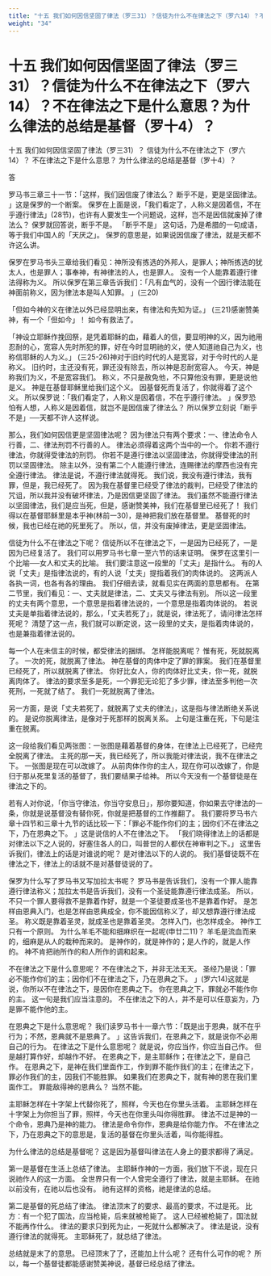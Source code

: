 ```yaml
---
title: "十五 我们如何因信坚固了律法（罗三31）？信徒为什么不在律法之下（罗六14）？不在律法之下是什么意思？为什么律法的总结是基督（罗十4）？"
weight: "34"
---
```


# 十五 我们如何因信坚固了律法（罗三31）？信徒为什么不在律法之下（罗六14）？不在律法之下是什么意思？为什么律法的总结是基督（罗十4）？

十五 我们如何因信坚固了律法（罗三31）？
信徒为什么不在律法之下（罗六14）？
不在律法之下是什么意思？
为什么律法的总结是基督（罗十4）？

答

罗马书三章三十一节：「这样，我们因信废了律法么？
断乎不是，更是坚固律法。
」这是保罗的一个断案。
保罗在上面是说，「我们看定了，人称义是因着信，不在乎遵行律法」(28节)，也许有人要发生一个问题说，这样，岂不是因信就废掉了律法么？
保罗就回答说，断乎不是。
「断乎不是」
这句话，乃是希腊的一句成语，等于我们中国人的「天厌之」。
保罗的意思是，如果说因信废了律法，就是天都不许这么讲。

保罗在罗马书头三章给我们看见：神所没有拣选的外邦人，是罪人；神所拣选的犹太人，也是罪人；事奉神，有神律法的人，也是罪人。
没有一个人能靠着遵行律法得称为义。
所以保罗在第三章告诉我们：「凡有血气的，没有一个因行律法能在神面前称义，因为律法本是叫人知罪。
」(三20)

「但如今神的义在律法以外已经显明出来，有律法和先知为证。」
(三21)感谢赞美神，有一个「但如今」！
如今有救法了。

「神设立耶稣作挽回祭，是凭着耶稣的血，藉着人的信，要显明神的义，因为祂用忍耐的心，宽容人先时所犯的罪，好在今时显明祂的义，使人知道祂自己为义，也称信耶稣的人为义。」
(三25-26)神对于旧约时代的人是宽容，对于今时代的人是称义。
旧约时，主还没有死，罪还没有除去，所以神是忍耐宽容人。
今天，神是称我们为义，不是宽容我们。
称义，不只是赦免他，不只算他没有罪，更是说他是义。
神是在基督耶稣里给我们这个义。
因基督死而复活了，你就得着了这个义。
所以保罗说：「我们看定了，人称义是因着信，不在乎遵行律法。
」保罗恐怕有人想，人称义是因着信，就岂不是因信废了律法么？
所以保罗立刻说「断乎不是」──天都不许人这样说。

那么，我们如何因信更是坚固律法呢？
因为律法只有两个要求：一、律法命令人行善，二、律法刑罚不行善的人。
律法必须得着这两个当中的一个。
你若不遵行律法，你就得受律法的刑罚。
你若不是遵行律法以坚固律法，你就得受律法的刑罚以坚固律法。
除主以外，没有第二个人能遵行律法，连赐律法的摩西也没有完全遵行律法。
律法是说，不遵行律法就得死。
我们说，我没有遵行律法，我有罪，但是，我已经死了。
因为我在基督里已经受了律法的裁判，已经受了律法的咒诅，所以我并没有破坏律法，乃是因信更坚固了律法。
我们虽然不能遵行律法以坚固律法，我们是应当死，但是，感谢赞美神，我们在基督里已经死了！
我们得以在基督耶稣里是本乎神(林前一30)，是神把我们放在基督里。
基督死的时候，我也已经在祂的死里死了。
所以，信，并没有废掉律法，更是坚固律法。

信徒为什么不在律法之下呢？
信徒所以不在律法之下，一是因为已经死了，一是因为已经复活了。
我们可以用罗马书七章一至六节的话来证明。
保罗在这里引一个比喻──女人和丈夫的比喻。
我们要注意这一段里的「丈夫」是指什么。
有的人说「丈夫」是指律法说的，有的人说「丈夫」提指着我们的肉体说的。
这两派人各执一词，也各有各的理由。
我们仔细去读，就看见实在两面的意思都有。
在第二节里，我们看见：一、丈夫就是律法，二、丈夫又与律法有别。
所以这一段里的丈夫有两个意思，一个意思是指着律法说的，一个意思是指着肉体说的。
若说丈夫是单指着律法说的，那么，「丈夫若死了」，就是说，律法死了，请问律法怎样死呢？
清楚了这一点，我们就可以断定说，这一段里的丈夫，是指着肉体说的，也是兼指着律法说的。

每一个人在未信主的时候，都受律法的捆绑。
怎样能脱离呢？
惟有死，死就脱离了。
一次的死，就脱离了律法。
神在基督的肉体中定了罪的罪案。
我们在基督里已经死了，所以就脱离了律法。
你好比女人，你的肉体好比丈夫，你一死，就脱离肉体了。
律法的要求至多是死，一个罪犯无论犯了多少罪，律法至多判他一次死刑，一死就了结了。
我们一死就脱离了律法。

另一方面，是说「丈夫若死了，就脱离了丈夫的律法」，这是指与律法断绝关系说的。
是说你脱离律法，是像对于死那样的脱离关系。
上句是注重在死，下句是注重在脱离。

这一段给我们看见两张图：一张图是藉着基督的身体，在律法上已经死了，已经完全脱离了律法。
主死的那一天，我已经死了，所以我能对律法说，我不在律法之下。
一张图是现在可以改嫁了。
从前肉体作你的主人，现在你可以改嫁了，你是归于那从死里复活的基督了，我们要结果子给神。
所以今天没有一个基督徒是在律法之下的。

若有人对你说，「你当守律法，你当守安息日」，那你要知道，你如果去守律法的一条，你就是说基督没有替你死，你就是把基督的工作推翻了。
我们要将罗马书六章十四节和三章十九节的话比较一下：「罪必不能作你们的主；因你们不在律法之下，乃在恩典之下。
」这是说信的人不在律法之下。
「我们晓得律法上的话都是对律法以下之人说的，好塞住各人的口，叫普世的人都伏在神审判之下。」
这里告诉我们，律法上的话是对谁说的呢？
是对律法以下的人说的。
我们基督徒既不在律法之下，律法上的话就不是对基督徒说的了。

保罗为什么写了罗马书又写加拉太书呢？
罗马书是告诉我们，没有一个罪人能靠遵行律法称义；加拉太书是告诉我们，没有一个圣徒能靠遵行律法成圣。
所以，不只一个罪人要得救不是靠着作好，就是一个圣徒要成圣也不是靠着作好。
是怎样由恩典入门，也是怎样由恩典成全，你不能因信称义了，却又想靠遵行律法成圣。
称义既是靠着圣灵，就成圣也是靠着圣灵。
怎样入门，也怎样成全。
神作工只有一个原则。
为什么羊毛不能和细麻织在一起呢(申廿二11)？
羊毛是流血而来的，细麻是从人的栽种而来的。
是神作的，就是神作的；是人作的，就是人作的。
神不肯把祂所作的和人所作的调和起来。

不在律法之下是什么意思呢？
不在律法之下，并非无法无天。
圣经乃是说：「罪必不能作你们的主；因你们不在律法之下，乃在恩典之下。
」(罗六14)这就是说，你所以不在律法之下，是因你在恩典之下。
你在恩典之下，罪就必不能作你的主。
这一句是我们应当注意的。
不在律法之下的人，并不是可以任意妄为，乃是罪不能作他的主。

在恩典之下是什么意思呢？
我们读罗马书十一章六节：「既是出于恩典，就不在乎行为；不然，恩典就不是恩典了。
」这告诉我们，在恩典之下，就是说你不必用自己的行为。
在律法之下是什么意思呢？
就是说，你应当作，你应当自己作。
但是越打算作好，却越作不好。
在恩典之下，是主耶稣作；在律法之下，是自己作。
在恩典之下，是神在我们里面作工，作到罪不能作我们的主；在律法之下，罪必作我们的主，因我们不能胜罪。
如果我们在恩典之下，就有神的恩在我们里面作工。
罪能敌得神的恩典么？
当然不能。

主耶稣怎样在十字架上代替你死了，照样，今天也在你里头活着。
主耶稣怎样在十字架上为你担当了罪，照样，今天也在你里头叫你得胜罪。
律法不过是神的一个命令，恩典乃是神的能力。
律法是命令你作，恩典是给你能力作。
不在律法之下，乃在恩典之下的意思是，复活的基督在你里头活着，叫你能得胜。

为什么律法的总结是基督呢？
这是因为基督叫律法在人身上的要求都得了满足。

第一是基督在生活上总结了律法。
主耶稣作神的一方面，我们放下不说，现在只说祂作人的这一方面。
全世界只有一个人曾完全遵行了律法，就是主耶稣。
在祂以前没有，在祂以后也没有。
祂有这样的资格，祂是律法的总结。

第二是基督的死总结了律法。
律法顶末了的要求、最高的要求，不过是死。
比方：有一个犯了国法，应当枪毙，后来就被枪毙了。
这人已经被枪毙了，国法就不能再作什么。
律法的要求只到死为止，一死就什么都解决了。
律法是说，没有遵行律法的就得死。
主耶稣死了，就总结了律法。

总结就是末了的意思。
已经顶末了了，还能加上什么呢？
还有什么可作的呢？
所以，每一个基督徒都能感谢赞美神说，基督已经总结了律法。
